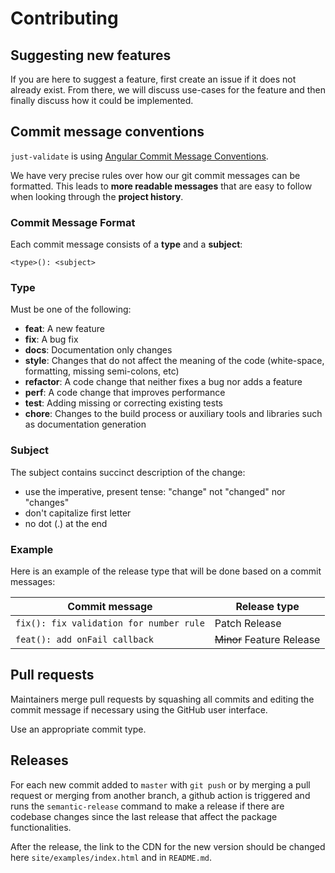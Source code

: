 # Contributing

## Suggesting new features

If you are here to suggest a feature, first create an issue if it does not already exist. From there, we will discuss use-cases for the feature and then finally discuss how it could be implemented.

## Commit message conventions

`just-validate` is using [Angular Commit Message Conventions](https://github.com/angular/angular.js/blob/master/DEVELOPERS.md#-git-commit-guidelines).

We have very precise rules over how our git commit messages can be formatted. This leads to **more readable messages** that are easy to follow when looking through the **project history**.

### Commit Message Format

Each commit message consists of a **type** and a **subject**:

```
<type>(): <subject>
```

### Type

Must be one of the following:

- **feat**: A new feature
- **fix**: A bug fix
- **docs**: Documentation only changes
- **style**: Changes that do not affect the meaning of the code (white-space, formatting, missing
  semi-colons, etc)
- **refactor**: A code change that neither fixes a bug nor adds a feature
- **perf**: A code change that improves performance
- **test**: Adding missing or correcting existing tests
- **chore**: Changes to the build process or auxiliary tools and libraries such as documentation
  generation

### Subject

The subject contains succinct description of the change:

- use the imperative, present tense: "change" not "changed" nor "changes"
- don't capitalize first letter
- no dot (.) at the end

### Example

Here is an example of the release type that will be done based on a commit messages:

| Commit message                          | Release type               |
|-----------------------------------------| -------------------------- |
| `fix(): fix validation for number rule` | Patch Release              |
| `feat(): add onFail callback`           | ~~Minor~~ Feature Release  |


## Pull requests

Maintainers merge pull requests by squashing all commits and editing the commit message if necessary using the GitHub user interface.

Use an appropriate commit type.

## Releases

For each new commit added to `master` with `git push` or by merging a pull request or merging from another branch, a github action is triggered and runs the `semantic-release` command to make a release if there are codebase changes since the last release that affect the package functionalities.

After the release, the link to the CDN for the new version should be changed here `site/examples/index.html` and in `README.md`.
